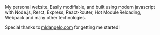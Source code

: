 My personal website. Easily modifiable, and built using modern javascript with Node.js, React, Express, React-Router, Hot Module Reloading, Webpack and many other technologies.

Special thanks to [mldangelo.com](http://mldangelo.com) for getting me started!
